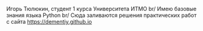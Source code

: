 Игорь Тюлюкин, студент 1 курса Университета ИТМО br/
Имею базовые знания языка Python br/
Сюда заливаются решения практических работ с сайта <https://dementiy.github.io>